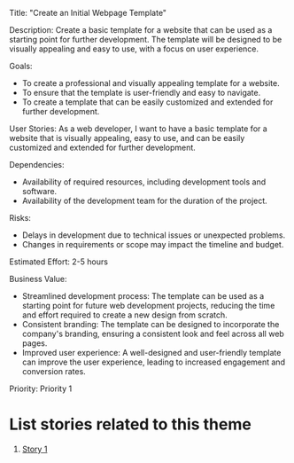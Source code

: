Title: "Create an Initial Webpage Template"

Description: Create a basic template for a website that can be used as a starting point for further development. The template will be designed to be visually appealing and easy to use, with a focus on user experience.

Goals: 
- To create a professional and visually appealing template for a website.
- To ensure that the template is user-friendly and easy to navigate.
- To create a template that can be easily customized and extended for further development.

User Stories: As a web developer, I want to have a basic template for a website that is visually appealing, easy to use, and can be easily customized and extended for further development.

Dependencies: 
- Availability of required resources, including development tools and software.
- Availability of the development team for the duration of the project.

Risks: 
- Delays in development due to technical issues or unexpected problems.
- Changes in requirements or scope may impact the timeline and budget.

Estimated Effort: 2-5 hours

Business Value: 
- Streamlined development process: The template can be used as a starting point for future web development projects, reducing the time and effort required to create a new design from scratch.
- Consistent branding: The template can be designed to incorporate the company's branding, ensuring a consistent look and feel across all web pages.
- Improved user experience: A well-designed and user-friendly template can improve the user experience, leading to increased engagement and conversion rates.

Priority: Priority 1

# List stories related to this theme
1. [Story 1](stories/webpageTemplate_story1.md)